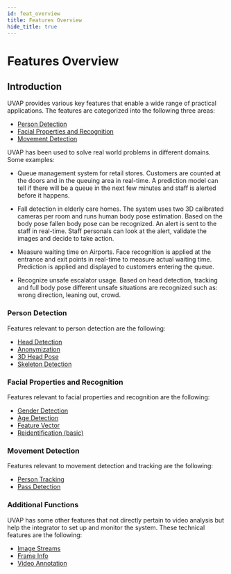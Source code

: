 ```yaml
---
id: feat_overview
title: Features Overview
hide_title: true
---
```


# Features Overview

## Introduction

UVAP provides various key features that enable a wide range of practical
applications.
The features are categorized into the following three areas:

- [Person Detection]
- [Facial Properties and Recognition]
- [Movement Detection]


UVAP has been used to solve real world problems in different domains. 
Some examples:

- Queue management system for retail stores. Customers are counted at the doors 
and in the queuing area in real-time. A prediction model can tell if there will 
be a queue in the next few minutes and staff is alerted before it happens.

- Fall detection in elderly care homes. The system uses two 3D calibrated cameras 
per room and runs human body pose estimation. Based on the body pose fallen body 
pose can be recognized. An alert is sent to the staff in real-time. Staff personals 
can look at the alert, validate the images and decide to take action.

- Measure waiting time on Airports. Face recognition is applied at the entrance and 
exit points in real-time to measure actual waiting time. Prediction is applied and 
displayed to customers entering the queue.

- Recognize unsafe escalator usage. Based on head detection, tracking and full body 
pose different unsafe situations are recognized such as: wrong direction, leaning out, crowd.

### Person Detection

Features relevant to person detection are the following:

- [Head Detection]
- [Anonymization]
- [3D Head Pose]
- [Skeleton Detection]


### Facial Properties and Recognition

Features relevant to facial properties and recognition are the following:

- [Gender Detection]
- [Age Detection]
- [Feature Vector]
- [Reidentification (basic)]

### Movement Detection

Features relevant to movement detection and tracking are the following:

- [Person Tracking]
- [Pass Detection]
  
### Additional Functions

UVAP has some other features that not directly pertain to video analysis but
help the integrator to set up and monitor the system.
These technical features are the following:

- [Image Streams]
- [Frame Info]
- [Video Annotation]


[3D Head Pose]: detect_person/feat_head_pose.md
[Age Detection]: face_prop/feat_age.md
[Anonymization]: detect_person/feat_anonym.md
[Facial Properties and Recognition]: #facial-properties-and-recognition
[Feature Vector]: face_prop/feat_feature_vector.md
[Frame Info]: other/feat_frame_info.md
[Gender Detection]: face_prop/feat_gender.md
[Head Detection]: detect_person/feat_head_det.md
[Image Streams]: other/feat_show_image.md
[Movement Detection]: #movement-detection
[Person Detection]: #person-detection
[Person Tracking]: detect_movement/feat_track.md
[Pass Detection]: detect_movement/feat_pass_det.md
[Reidentification (Basic)]: face_prop/feat_reid.md
[Skeleton Detection]: detect_person/feat_skeleton.md
[Video Annotation]: other/feat_video_annotation.md